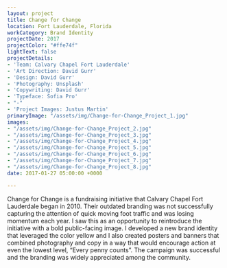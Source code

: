 ```yaml
---
layout: project
title: Change for Change
location: Fort Lauderdale, Florida
workCategory: Brand Identity
projectDate: 2017
projectColor: "#ffe74f"
lightText: false
projectDetails:
- 'Team: Calvary Chapel Fort Lauderdale'
- 'Art Direction: David Gurr'
- 'Design: David Gurr'
- 'Photography: Unsplash'
- 'Copywriting: David Gurr'
- 'Typeface: Sofia Pro'
- "-"
- 'Project Images: Justus Martin'
primaryImage: "/assets/img/Change-for-Change_Project_1.jpg"
images:
- "/assets/img/Change-for-Change_Project_2.jpg"
- "/assets/img/Change-for-Change_Project_3.jpg"
- "/assets/img/Change-for-Change_Project_4.jpg"
- "/assets/img/Change-for-Change_Project_5.jpg"
- "/assets/img/Change-for-Change_Project_6.jpg"
- "/assets/img/Change-for-Change_Project_7.jpg"
- "/assets/img/Change-for-Change_Project_8.jpg"
date: 2017-01-27 05:00:00 +0000

---
```

Change for Change is a fundraising initiative that Calvary Chapel Fort Lauderdale began in 2010. Their outdated branding was not successfully capturing the attention of quick moving foot traffic and was losing momentum each year. I saw this as an opportunity to reintroduce the initiative with a bold public-facing image. I developed a new brand identity that leveraged the color yellow and I also created posters and banners that combined photography and copy in a way that would encourage action at even the lowest level, “Every penny counts”. The campaign was successful and the branding was widely appreciated among the community.